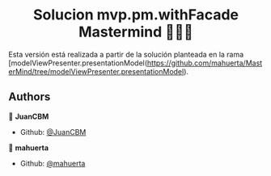 <h1 align="center">Solucion mvp.pm.withFacade Mastermind   👨🏻‍💻   </h1>

Esta versión está realizada a partir de la solución planteada en la rama [modelViewPresenter.presentationModel(https://github.com/mahuerta/MasterMind/tree/modelViewPresenter.presentationModel).

## Authors

👤 **JuanCBM**
* Github: [@JuanCBM](https://github.com/JuanCBM)

👤 **mahuerta**
* Github: [@mahuerta](https://github.com/mahuerta)
